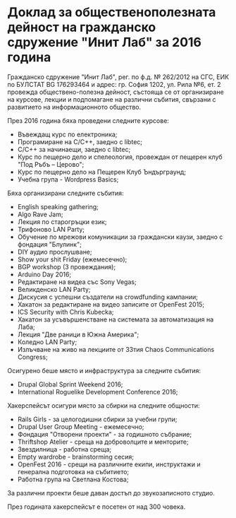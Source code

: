 # Доклад за общественополезната дейност на гражданско сдружение "Инит Лаб" за 2016 година

Гражданско сдружение "Инит Лаб", рег. по ф.д. № 262/2012 на СГС, ЕИК по БУЛСТАТ BG 176293464 и адрес: гр. София 1202, ул. Рила №6, ет. 2 провежда обществено-полезна дейност, състояща се от организиране на курсове, лекции и подпомагане на различни събития, свързани с развитието на информационното общество.

През 2016 година бяха проведени следните курсове:

* Въвеждащ курс по електроника;
* Програмиране на C/C++, заедно с libtec;
* C/C++ за начинаещи, заедно с libtec;
* Курс по пещерно дело и спелеология, провеждан от пещерен клуб "Под Ръбъ – Церово";
* Курс по пещерно дело на Пещерен Клуб Ъндърграунд;
* Учебна група - Wordpress Basics;

Бяха организирани следните събития:

* English speaking gathering;
* Algo Rave Jam;
* Лекция по старогръцки език;
* Трифоново LAN Party;
* Oбучение по мрежови комуникации за граждански каузи, заедно с фондация "Блулинк";
* DIY аудио прослушване;
* Show your shit Friday (ежемесечно);
* BGP workshop (3 провеждания);
* Arduino Day 2016;
* Редактиране на видеа със Sony Vegas;
* Великденско LAN Party;
* Дискусия с успешни създатели на crowdfunding кампании;
* Хакатон за редактиране на видео записите от OpenFest 2015;
* ICS Security with Chris Kubecka;
* Хакатон за усъвършенстване на системата за автоматизация на Лаба;
* Лекция "Две раници в Южна Америка";
* Коледно LAN Party;
* Излъчване на живо на лекциите от 33тия Chaos Communications Congress;

Осигурено беше място и инфраструктура за следните събития:

* Drupal Global Sprint Weekend 2016;
* International Roguelike Development Conference 2016;

Хакерспейсът осигури място за сбирки на следните общности:
* Rails Girls - за целогодишни сбирки за учебни групи;
* Drupal User Group Meeting - ежемесечно;
* Фондация "Отворени проекти" - за годишното събрание;
* Thriftshop Atelier - среща на доброволците и менторите;
* Звездилница - работна среща;
* Empty wardrobe - brainstorming сесия;
* OpenFest 2016 - срещи на различните екипи, инструктажи и генерална подготовка на събитието;
* Работна група на Светлана Костова;

За различни проекти беше даван достъп до звукозаписното студио.

През годината хакерспейсът е посетен от над 300 човека.
